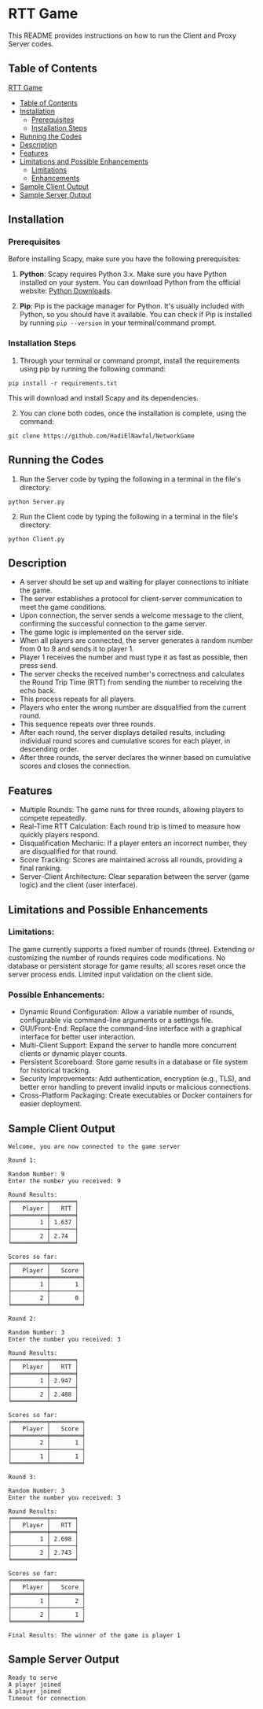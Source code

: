 # RTT Game

This README provides instructions on how to run the Client and Proxy Server codes.

## Table of Contents

 [RTT Game](#rtt-game)
  - [Table of Contents](#table-of-contents)
  - [Installation](#installation)
    - [Prerequisites](#prerequisites)
    - [Installation Steps](#installation-steps)
  - [Running the Codes](#running-the-codes)
  - [Description](#Description)
  - [Features](#features)
  - [Limitations and Possible Enhancements](#limitations-and-possible-enhancements)
    - [Limitations](#limitations)
    - [Enhancements](#enhancements)
  - [Sample Client Output](#Sample-Client-Output)
  - [Sample Server Output](#Sample-Server-Output)

## Installation

### Prerequisites

Before installing Scapy, make sure you have the following prerequisites:

1. **Python**: Scapy requires Python 3.x. Make sure you have Python installed on your system. You can download Python from the official website: [Python Downloads](https://www.python.org/downloads/).

2. **Pip**: Pip is the package manager for Python. It's usually included with Python, so you should have it available. You can check if Pip is installed by running `pip --version` in your terminal/command prompt.

### Installation Steps

1. Through your terminal or command prompt, install the requirements using pip by running the following command:
```
pip install -r requirements.txt
```

This will download and install Scapy and its dependencies.


2. You can clone both codes, once the installation is complete, using the command:
```
git clone https://github.com/HadiElNawfal/NetworkGame
```

## Running the Codes

1. Run the Server code by typing the following in a terminal in the file's directory:
```
python Server.py
```

2. Run the Client code by typing the following in a terminal in the file's directory:
```
python Client.py
```

## Description
* A server should be set up and waiting for player connections to initiate the game.
* The server establishes a protocol for client-server communication to meet the game conditions.
* Upon connection, the server sends a welcome message to the client, confirming the successful connection to the game server.
* The game logic is implemented on the server side.
*  When all players are connected, the server generates a random number from 0 to 9 and sends it to player 1.
* Player 1 receives the number and must type it as fast as possible, then press send.
* The server checks the received number's correctness and calculates the Round Trip Time (RTT) from sending the number to receiving the echo back.
* This process repeats for all players.
* Players who enter the wrong number are disqualified from the current round.
* This sequence repeats over three rounds.
* After each round, the server displays detailed results, including individual round scores and cumulative scores for each player, in descending order.
* After three rounds, the server declares the winner based on cumulative scores and closes the connection.

## Features
* Multiple Rounds: The game runs for three rounds, allowing players to compete repeatedly.
* Real-Time RTT Calculation: Each round trip is timed to measure how quickly players respond.
* Disqualification Mechanic: If a player enters an incorrect number, they are disqualified for that round.
* Score Tracking: Scores are maintained across all rounds, providing a final ranking.
* Server-Client Architecture: Clear separation between the server (game logic) and the client (user interface).

## Limitations and Possible Enhancements
### Limitations:
The game currently supports a fixed number of rounds (three). Extending or customizing the number of rounds requires code modifications.
No database or persistent storage for game results; all scores reset once the server process ends.
Limited input validation on the client side.

### Possible Enhancements:
* Dynamic Round Configuration: Allow a variable number of rounds, configurable via command-line arguments or a settings file.
* GUI/Front-End: Replace the command-line interface with a graphical interface for better user interaction.
* Multi-Client Support: Expand the server to handle more concurrent clients or dynamic player counts.
* Persistent Scoreboard: Store game results in a database or file system for historical tracking.
* Security Improvements: Add authentication, encryption (e.g., TLS), and better error handling to prevent invalid inputs or malicious connections.
* Cross-Platform Packaging: Create executables or Docker containers for easier deployment.

## Sample Client Output
```
Welcome, you are now connected to the game server

Round 1:

Random Number: 9
Enter the number you received: 9

Round Results:
╒══════════╤═══════╕
│   Player │   RTT │
╞══════════╪═══════╡
│        1 │ 1.637 │
├──────────┼───────┤
│        2 │ 2.74  │
╘══════════╧═══════╛

Scores so far:
╒══════════╤═════════╕
│   Player │   Score │
╞══════════╪═════════╡
│        1 │       1 │
├──────────┼─────────┤
│        2 │       0 │
╘══════════╧═════════╛

Round 2:

Random Number: 3
Enter the number you received: 3

Round Results:
╒══════════╤═══════╕
│   Player │   RTT │
╞══════════╪═══════╡
│        1 │ 2.947 │
├──────────┼───────┤
│        2 │ 2.488 │
╘══════════╧═══════╛

Scores so far:
╒══════════╤═════════╕
│   Player │   Score │
╞══════════╪═════════╡
│        2 │       1 │
├──────────┼─────────┤
│        1 │       1 │
╘══════════╧═════════╛

Round 3:

Random Number: 3
Enter the number you received: 3

Round Results:
╒══════════╤═══════╕
│   Player │   RTT │
╞══════════╪═══════╡
│        1 │ 2.698 │
├──────────┼───────┤
│        2 │ 2.743 │
╘══════════╧═══════╛

Scores so far:
╒══════════╤═════════╕
│   Player │   Score │
╞══════════╪═════════╡
│        1 │       2 │
├──────────┼─────────┤
│        2 │       1 │
╘══════════╧═════════╛

Final Results: The winner of the game is player 1
```

## Sample Server Output
```
Ready to serve
A player joined
A player joined
Timeout for connection
```









